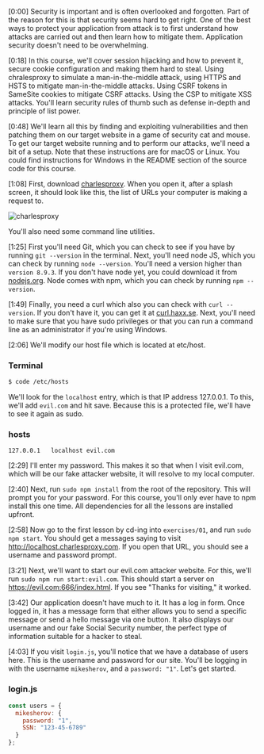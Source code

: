 [0:00] Security is important and is often overlooked and forgotten. Part of the reason for this is that security seems hard to get right. One of the best ways to protect your application from attack is to first understand how attacks are carried out and then learn how to mitigate them. Application security doesn't need to be overwhelming.

[0:18] In this course, we'll cover session hijacking and how to prevent it, secure cookie configuration and making them hard to steal. Using chralesproxy to simulate a man-in-the-middle attack, using HTTPS and HSTS to mitigate man-in-the-middle attacks. Using CSRF tokens in SameSite cookies to mitigate CSRF attacks. Using the CSP to mitigate XSS attacks. You'll learn security rules of thumb such as defense in-depth and principle of list power.

[0:48] We'll learn all this by finding and exploiting vulnerabilities and then patching them on our target website in a game of security cat and mouse. To get our target website running and to perform our attacks, we'll need a bit of a setup. Note that these instructions are for macOS or Linux. You could find instructions for Windows in the README section of the source code for this course.

[1:08] First, download [charlesproxy](charlesproxy.com/download). When you open it, after a splash screen, it should look like this, the list of URLs your computer is making a request to. 

![charlesproxy](https://res.cloudinary.com/dg3gyk0gu/image/upload/v1581384980/transcript-images/egghead-web-security-course-overview-charlesproxy.png)

You'll also need some command line utilities.

[1:25] First you'll need Git, which you can check to see if you have by running `git --version` in the terminal. Next, you'll need node JS, which you can check by running `node --version`. You'll need a version higher than `version 8.9.3`. If you don't have node yet, you could download it from [nodejs.org](nodejs.org). Node comes with npm, which you can check by running `npm --version`.

[1:49] Finally, you need a curl which also you can check with `curl --version`. If you don't have it, you can get it at [curl.haxx.se](curl.haxx.se). Next, you'll need to make sure that you have sudo privileges or that you can run a command line as an administrator if you're using Windows.

[2:06] We'll modify our host file which is located at etc/host. 

### Terminal
```bash
$ code /etc/hosts
```

We'll look for the `localhost` entry, which is that IP address 127.0.0.1. To this, we'll add `evil.com` and hit save. Because this is a protected file, we'll have to see it again as sudo.

### hosts
```
127.0.0.1   localhost evil.com
```

[2:29] I'll enter my password. This makes it so that when I visit evil.com, which will be our fake attacker website, it will resolve to my local computer.

[2:40] Next, run `sudo npm install` from the root of the repository. This will prompt you for your password. For this course, you'll only ever have to npm install this one time. All dependencies for all the lessons are installed upfront.

[2:58] Now go to the first lesson by cd-ing into `exercises/01`, and run `sudo npm start`. You should get a messages saying to visit http://localhost.charlesproxy.com. If you open that URL, you should see a username and password prompt.

[3:21] Next, we'll want to start our evil.com attacker website. For this, we'll run `sudo npm run start:evil.com`. This should start a server on https://evil.com:666/index.html. If you see "Thanks for visiting," it worked.

[3:42] Our application doesn't have much to it. It has a log in form. Once logged in, it has a message form that either allows you to send a specific message or send a hello message via one button. It also displays our username and our fake Social Security number, the perfect type of information suitable for a hacker to steal.

[4:03] If you visit `login.js`, you'll notice that we have a database of users here. This is the username and password for our site. You'll be logging in with the username `mikesherov`, and a `password: "1"`. Let's get started.

### login.js
```js
const users = {
  mikesherov: {
    password: "1",
    SSN: "123-45-6789"
  }
};
```